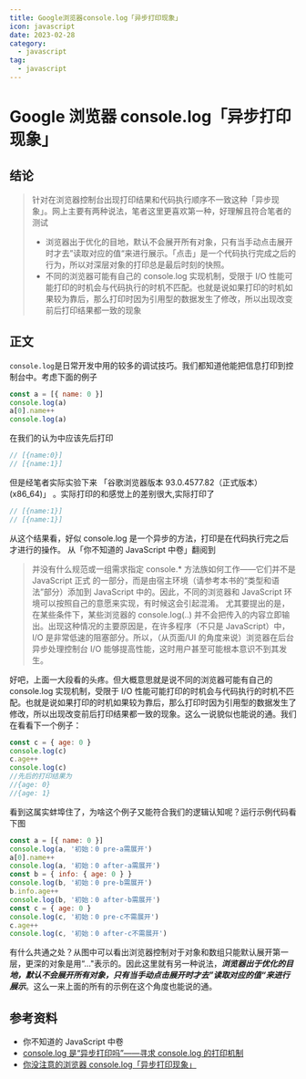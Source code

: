 ```yaml
---
title: Google浏览器console.log「异步打印现象」
icon: javascript
date: 2023-02-28
category:
  - javascript
tag:
  - javascript
---
```


# Google 浏览器 console.log「异步打印现象」

## 结论

> 针对在浏览器控制台出现打印结果和代码执行顺序不一致这种「异步现象」。网上主要有两种说法，笔者这里更喜欢第一种，好理解且符合笔者的测试
>
> - 浏览器出于优化的目地，默认不会展开所有对象，只有当手动点击展开时才去”读取对应的值“来进行展示。「点击」是一个代码执行完成之后的行为，所以对深层对象的打印总是最后时刻的快照。
> - 不同的浏览器可能有自己的 console.log 实现机制，受限于 I/O 性能可能打印的时机会与代码执行的时机不匹配。也就是说如果打印的时机如果较为靠后，那么打印时因为引用型的数据发生了修改，所以出现改变前后打印结果都一致的现象

## 正文

`console.log`是日常开发中用的较多的调试技巧。我们都知道他能把信息打印到控制台中。考虑下面的例子

```js
const a = [{ name: 0 }]
console.log(a)
a[0].name++
console.log(a)
```

在我们的认为中应该先后打印

```js
// [{name:0}]
// [{name:1}]
```

但是经笔者实际实验下来 「谷歌浏览器版本 93.0.4577.82（正式版本） (x86_64)」 。实际打印的和感觉上的差别很大,实际打印了

```js
// [{name:1}]
// [{name:1}]
```

从这个结果看，好似 console.log 是一个异步的方法，打印是在代码执行完之后才进行的操作。 从「你不知道的 JavaScript 中卷」翻阅到

> 并没有什么规范或一组需求指定 console.\* 方法族如何工作——它们并不是 JavaScript 正式 的一部分，而是由宿主环境（请参考本书的“类型和语法”部分）添加到 JavaScript 中的。因此，不同的浏览器和 JavaScript 环境可以按照自己的意愿来实现，有时候这会引起混淆。 尤其要提出的是，在某些条件下，某些浏览器的 console.log(..) 并不会把传入的内容立即输出。出现这种情况的主要原因是，在许多程序（不只是 JavaScript）中，I/O 是非常低速的阻塞部分。所以，（从页面/UI 的角度来说）浏览器在后台异步处理控制台 I/O 能够提高性能，这时用户甚至可能根本意识不到其发生。

好吧，上面一大段看的头疼。但大概意思就是说不同的浏览器可能有自己的 console.log 实现机制，受限于 I/O 性能可能打印的时机会与代码执行的时机不匹配。也就是说如果打印的时机如果较为靠后，那么打印时因为引用型的数据发生了修改，所以出现改变前后打印结果都一致的现象。这么一说貌似也能说的通。我们在看看下一个例子：

```js
const c = { age: 0 }
console.log(c)
c.age++
console.log(c)
//先后的打印结果为
//{age: 0}
//{age: 1}
```

看到这属实蚌埠住了，为啥这个例子又能符合我们的逻辑认知呢？运行示例代码看下图

```js
const a = [{ name: 0 }]
console.log(a, '初始：0 pre-a需展开')
a[0].name++
console.log(a, '初始：0 after-a需展开')
const b = { info: { age: 0 } }
console.log(b, '初始：0 pre-b需展开')
b.info.age++
console.log(b, '初始：0 after-b需展开')
const c = { age: 0 }
console.log(c, '初始：0 pre-c不需展开')
c.age++
console.log(c, '初始：0 after-c不需展开')
```

有什么共通之处？从图中可以看出浏览器控制对于对象和数组只能默认展开第一层，更深的对象是用“..."表示的。因此这里就有另一种说法，**_浏览器出于优化的目地，默认不会展开所有对象，只有当手动点击展开时才去”读取对应的值“来进行展示_**。这么一来上面的所有的示例在这个角度也能说的通。

## 参考资料

- 你不知道的 JavaScript 中卷
- [console.log 是“异步打印吗”——寻求 console.log 的打印机制](https://juejin.cn/post/6956103205650432037)
- [你没注意的浏览器 console.log「异步打印现象」](https://juejin.cn/post/7023301415128793119)
